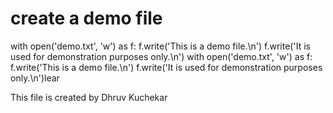 # create a demo file

with open('demo.txt', 'w') as f:
f.write('This is a demo file.\n')
f.write('It is used for demonstration purposes only.\n')
with open('demo.txt', 'w') as f:
    f.write('This is a demo file.\n')
    f.write('It is used for demonstration purposes only.\n')lear


This file is created by Dhruv Kuchekar
